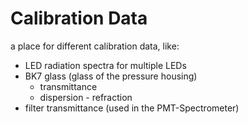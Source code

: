 # Calibration Data

a place for different calibration data, like:
- LED radiation spectra for multiple LEDs
- BK7 glass (glass of the pressure housing)
  - transmittance
  - dispersion - refraction
- filter transmittance (used in the PMT-Spectrometer)
